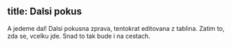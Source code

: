 title: Dalsi pokus
---

A jedeme dal! Dalsi pokusna zprava, tentokrat editovana z tablina. Zatim to, zda se, vcelku jde. Snad to tak bude i na cestach.
